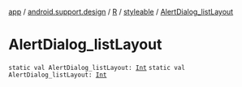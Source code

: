 [app](../../../index.md) / [android.support.design](../../index.md) / [R](../index.md) / [styleable](index.md) / [AlertDialog_listLayout](./-alert-dialog_list-layout.md)

# AlertDialog_listLayout

`static val AlertDialog_listLayout: `[`Int`](https://kotlinlang.org/api/latest/jvm/stdlib/kotlin/-int/index.html)
`static val AlertDialog_listLayout: `[`Int`](https://kotlinlang.org/api/latest/jvm/stdlib/kotlin/-int/index.html)